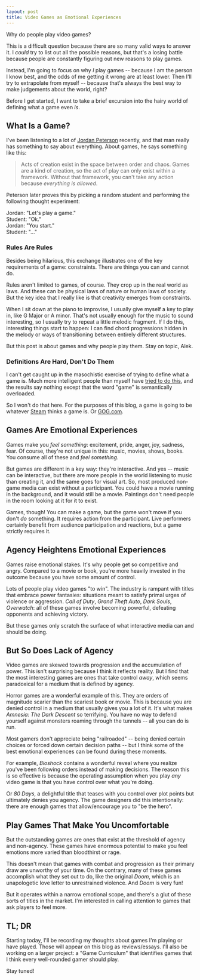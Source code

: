 ```yaml
---
layout: post
title: Video Games as Emotional Experiences
---
```


Why do people play video games?

This is a difficult question because there are so many valid ways to answer it. I _could_ try to list out all the possible reasons, but that's a losing battle because people are constantly figuring out new reasons to play games.

Instead, I'm going to focus on why _I_ play games -- because I am the person I know best, and the odds of me getting it wrong are at least lower. Then I'll try to extrapolate from myself -- because that's always the best way to make judgements about the world, right?

Before I get started, I want to take a brief excursion into the hairy world of defining what a game even _is_.

## What Is a Game?

I've been listening to a lot of [Jordan Peterson](https://en.wikipedia.org/wiki/Jordan_Peterson) recently, and that man really has something to say about everything. About games, he says something like this:

> Acts of creation exist in the space between order and chaos. Games are a kind of creation, so the act of play can only exist within a framework. Without that framework, you can't take any action because _everything is allowed_.

Peterson later proves this by picking a random student and performing the following thought experiment:

Jordan: "Let's play a game."  
Student: "Ok."  
Jordan: "You start."  
Student: "..."

### Rules Are Rules

Besides being hilarious, this exchange illustrates one of the key requirements of a game: constraints. There are things you can and cannot do.

Rules aren't limited to games, of course. They crop up in the real world as laws. And these can be physical laws of nature or human laws of society. But the key idea that I really like is that creativity emerges from constraints.

When I sit down at the piano to improvise, I usually give myself a key to play in, like G Major or A minor. That's not usually enough for the music to sound interesting, so I usually try to repeat a little melodic fragment. If I do this, interesting things start to happen: I can find chord progressions hidden in the melody or ways of transitioning between entirely different structures.

But this post is about games and why people play them. Stay on topic, Alek.

### Definitions Are Hard, Don't Do Them

I can't get caught up in the masochistic exercise of trying to define what a game is. Much more intelligent people than myself have [tried to do this](https://en.wikipedia.org/wiki/Game#Definitions), and the results say nothing except that the word "game" is semantically overloaded.

So I won't do that here. For the purposes of this blog, a game is going to be whatever [Steam](https://en.wikipedia.org/wiki/Steam_(software)) thinks a game is. Or [GOG.com](https://en.wikipedia.org/wiki/GOG.com).

## Games Are Emotional Experiences

Games make you _feel something_: excitement, pride, anger, joy, sadness, fear. Of course, they're not unique in this: music, movies, shows, books. You consume all of these and _feel something_.

But games are different in a key way: they're interactive. And yes -- music can be interactive, but there are more people in the world listening to music than creating it, and the same goes for visual art. So, most produced non-game media can exist without a participant. You could have a movie running in the background, and it would still be a movie. Paintings don't need people in the room looking at it for it to exist.

Games, though! You can make a game, but the game won't move if you don't _do_ something. It requires action from the participant. Live performers certainly benefit from audience participation and reactions, but a game strictly requires it.

## Agency Heightens Emotional Experiences

Games raise emotional stakes. It's why people get so competitive and angry. Compared to a movie or book, you're more heavily invested in the outcome because you have some amount of control.

Lots of people play video games "to win". The industry is rampant with titles that embrace power fantasies: situations meant to satisfy primal urges of violence or aggression. _Call of Duty_, _Grand Theft Auto_, _Dark Souls_, _Overwatch_: all of these games involve becoming powerful, defeating opponents and achieving victory.

But these games only scratch the surface of what interactive media can and should be doing.

## But So Does Lack of Agency

Video games are skewed towards progression and the accumulation of power. This isn't surprising because I think it reflects reality. But I find that the most interesting games are ones that take control _away_, which seems paradoxical for a medium that is defined by agency.

Horror games are a wonderful example of this. They are orders of magnitude scarier than the scariest book or movie. This is because you are denied control in a medium that usually gives you a lot of it. It's what makes _Amnesia: The Dark Descent_ so terrifying. You have no way to defend yourself against monsters roaming through the tunnels -- all you can do is run.

Most gamers don't appreciate being "railroaded" -- being denied certain choices or forced down certain decision paths -- but I think some of the best emotional experiences can be found during these moments.

For example, _Bioshock_ contains a wonderful reveal where you realize you've been following orders instead of making decisions. The reason this is so effective is because the operating assumption when you play _any_ video game is that you have control over what you're doing.

Or _80 Days_, a delightful title that teases with you control over plot points but ultimately denies you agency. The game designers did this intentionally: there are enough games that allow/encourage you to "be the hero".

## Play Games That Make You Uncomfortable

But the outstanding games are ones that exist at the threshold of agency and non-agency. These games have enormous potential to make you feel emotions more varied than bloodthirst or rage.

This doesn't mean that games with combat and progression as their primary draw are unworthy of your time. On the contrary, many of these games accomplish what they set out to do, like the original _Doom_, which is an unapologetic love letter to unrestrained violence. And _Doom_ is very fun!

But it operates within a narrow emotional scope, and there's a glut of these sorts of titles in the market. I'm interested in calling attention to games that ask players to feel more.

## TL; DR

Starting today, I'll be recording my thoughts about games I'm playing or have played. Those will appear on this blog as reviews/essays. I'll also be working on a larger project: a "Game Curriculum" that identifies games that I think every well-rounded gamer should play.

Stay tuned!
